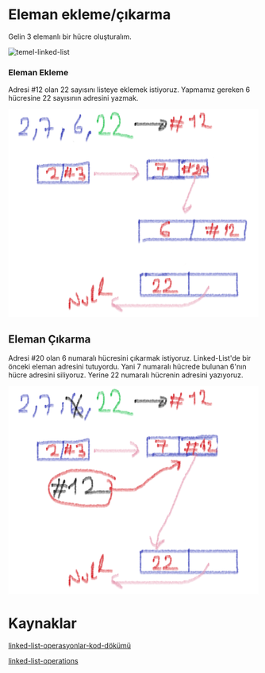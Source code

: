 # Eleman ekleme/çıkarma

Gelin 3 elemanlı bir hücre oluşturalım.

![temel-linked-list](https://raw.githubusercontent.com/Kodluyoruz/taskforce/main/veri-yapilari-algoritmalar/linked-list-add-delete/figures/ilk-adım.png)

### Eleman Ekleme

Adresi #12 olan 22 sayısını listeye eklemek istiyoruz. Yapmamız gereken 6 hücresine 22 sayısının adresini yazmak.

![eleman-ekleme](https://raw.githubusercontent.com/Kodluyoruz/taskforce/main/veri-yapilari-algoritmalar/linked-list-add-delete/figures/eleman-ekleme.png)

## Eleman Çıkarma
Adresi #20 olan 6 numaralı hücresini çıkarmak istiyoruz. Linked-List'de bir önceki eleman adresini tutuyordu. Yani 7 numaralı hücrede bulunan 6'nın hücre adresini siliyoruz. Yerine 22 numaralı hücrenin adresini yazıyoruz.

![eleman-çıkarma](https://raw.githubusercontent.com/Kodluyoruz/taskforce/main/veri-yapilari-algoritmalar/linked-list-add-delete/figures/eleman-çıkarma.png)

# Kaynaklar

[linked-list-operasyonlar-kod-dökümü](https://medium.com/@tolgahan.cepel/do%C4%9Frusal-veri-yap%C4%B1lar%C4%B1-2-ba%C4%9Fl%C4%B1-liste-linked-list-8e5d3d84c41f)

[linked-list-operations](https://www.programiz.com/dsa/linked-list-operations)